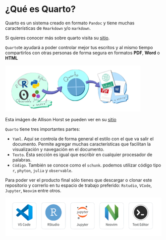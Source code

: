 # ¿Qué es Quarto?
Quarto es un sistema creado en formato `Pandoc` y tiene muchas características de `Rmarkdown` y/o `markdown`.  

Si quieres conocer más sobre quarto visita su [sitio](https://quarto.org).   

`Quarto`te ayudará a poder controlar mejor tus escritos y al mismo tiempo compartirlos con otras personas de forma segura en formatos **PDF**, **Word** o **HTML** 

![Figura 1][def] 

[def]: figuras/Imagen_1.png

Esta imágen de Allison Horst se pueden ver en su [sitio](https://allisonhorst.com/cetinkaya-rundel-lowndes-quarto-keynote)


`Quarto` tiene tres importantes partes:  
- `Yaml`. Aquí se controla de forma general el estilo con el que va salir el documento. Permite agregar muchas características que facilitan la visualización y navegación en el documento.    
- `Texto`. Ésta sección es igual que escribir en cualquier procesador de palabras.  
- `Código`. También se conoce como el `schunk`. podemos utilizar código tipo `r`, `phyton`, `julia` y `observable`. 


Para poder ver el producto final sólo tienes que descargar o clonar este repositorio y correrlo en tu espacio de trabajo preferido: `Rstudio`, `VCode`, `Jupyter`, `Neovim` entre otros.

![Figura 2][def1] 

[def1]: figuras/imagen_2.png
